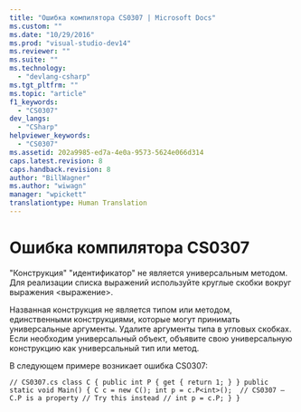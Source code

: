 ```yaml
---
title: "Ошибка компилятора CS0307 | Microsoft Docs"
ms.custom: ""
ms.date: "10/29/2016"
ms.prod: "visual-studio-dev14"
ms.reviewer: ""
ms.suite: ""
ms.technology: 
  - "devlang-csharp"
ms.tgt_pltfrm: ""
ms.topic: "article"
f1_keywords: 
  - "CS0307"
dev_langs: 
  - "CSharp"
helpviewer_keywords: 
  - "CS0307"
ms.assetid: 202a9985-ed7a-4e0a-9573-5624e066d314
caps.latest.revision: 8
caps.handback.revision: 8
author: "BillWagner"
ms.author: "wiwagn"
manager: "wpickett"
translationtype: Human Translation
---
```

# Ошибка компилятора CS0307
"Конструкция" "идентификатор" не является универсальным методом. Для реализации списка выражений используйте круглые скобки вокруг выражения \<выражение\>.  
  
 Названная конструкция не является типом или методом, единственными конструкциями, которые могут принимать универсальные аргументы. Удалите аргументы типа в угловых скобках. Если необходим универсальный объект, объявите свою универсальную конструкцию как универсальный тип или метод.  
  
 В следующем примере возникает ошибка CS0307:  
  
```  
// CS0307.cs class C { public int P { get { return 1; } } public static void Main() { C c = new C(); int p = c.P<int>();  // CS0307 – C.P is a property // Try this instead // int p = c.P; } }  
```